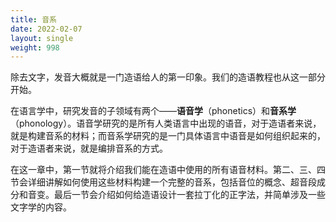 ```yaml
---
title: 音系
date: 2022-02-07
layout: single
weight: 998
---
```


除去文字，发音大概就是一门造语给人的第一印象。我们的造语教程也从这一部分开始。

在语言学中，研究发音的子领域有两个——**语音学**（phonetics）和**音系学**（phonology）。语音学研究的是所有人类语言中出现的语音，对于造语者来说，就是构建音系的材料；而音系学研究的是一门具体语言中语音是如何组织起来的，对于造语者来说，就是编排音系的方式。

在这一章中，第一节就将介绍我们能在造语中使用的所有语音材料。第二、三、四节会详细讲解如何使用这些材料构建一个完整的音系，包括音位的概念、超音段成分和音变。最后一节会介绍如何给造语设计一套拉丁化的正字法，并简单涉及一些文字学的内容。
